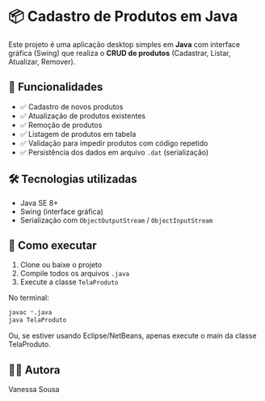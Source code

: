# 📦 Cadastro de Produtos em Java

Este projeto é uma aplicação desktop simples em **Java** com interface gráfica (Swing) que realiza o **CRUD de produtos** (Cadastrar, Listar, Atualizar, Remover).

## 🧾 Funcionalidades

- ✅ Cadastro de novos produtos
- ✅ Atualização de produtos existentes
- ✅ Remoção de produtos
- ✅ Listagem de produtos em tabela
- ✅ Validação para impedir produtos com código repetido
- ✅ Persistência dos dados em arquivo `.dat` (serialização)

## 🛠️ Tecnologias utilizadas

- Java SE 8+
- Swing (interface gráfica)
- Serialização com `ObjectOutputStream` / `ObjectInputStream`

## 🚀 Como executar

1. Clone ou baixe o projeto
2. Compile todos os arquivos `.java`
3. Execute a classe `TelaProduto`

No terminal:

 ```bash
 javac *.java
 java TelaProduto
 ```
Ou, se estiver usando Eclipse/NetBeans, apenas execute o main da classe TelaProduto.

## 👩‍💻 Autora

Vanessa Sousa


